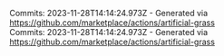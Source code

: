 Commits: 2023-11-28T14:14:24.973Z - Generated via https://github.com/marketplace/actions/artificial-grass
<br>
Commits: 2023-11-28T14:14:24.973Z - Generated via https://github.com/marketplace/actions/artificial-grass
<br>
